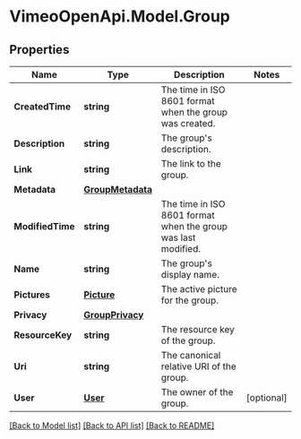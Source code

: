# VimeoOpenApi.Model.Group
## Properties

Name | Type | Description | Notes
------------ | ------------- | ------------- | -------------
**CreatedTime** | **string** | The time in ISO 8601 format when the group was created. | 
**Description** | **string** | The group&#39;s description. | 
**Link** | **string** | The link to the group. | 
**Metadata** | [**GroupMetadata**](GroupMetadata.md) |  | 
**ModifiedTime** | **string** | The time in ISO 8601 format when the group was last modified. | 
**Name** | **string** | The group&#39;s display name. | 
**Pictures** | [**Picture**](Picture.md) | The active picture for the group. | 
**Privacy** | [**GroupPrivacy**](GroupPrivacy.md) |  | 
**ResourceKey** | **string** | The resource key of the group. | 
**Uri** | **string** | The canonical relative URI of the group. | 
**User** | [**User**](User.md) | The owner of the group. | [optional] 

[[Back to Model list]](../README.md#documentation-for-models) [[Back to API list]](../README.md#documentation-for-api-endpoints) [[Back to README]](../README.md)

